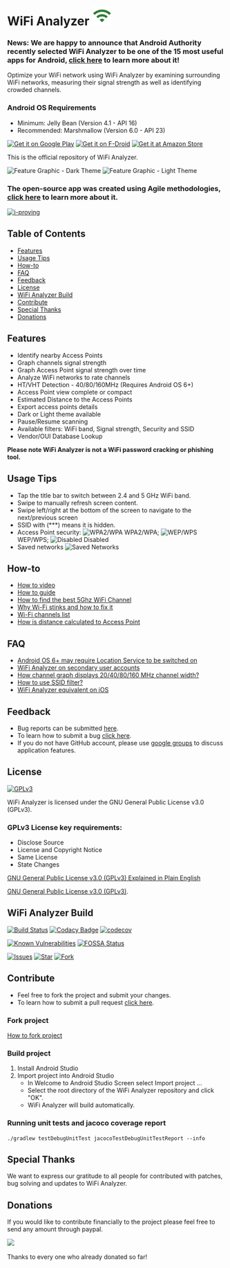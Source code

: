 <h1>WiFi Analyzer <img src="images/icon.png" alt="Application Icon" width="45" height="45"></h1>

### News: We are happy to announce that Android Authority recently selected WiFi Analyzer to be one of the 15 most useful apps for Android, [click here](https://www.androidauthority.com/most-useful-apps-for-android-603100/amp) to learn more about it!

Optimize your WiFi network using WiFi Analyzer by examining surrounding WiFi networks, measuring their signal strength as well as identifying crowded channels.

### Android OS Requirements
* Minimum: Jelly Bean (Version 4.1 - API 16)
* Recommended: Marshmallow (Version 6.0 - API 23)

[<img src="https://play.google.com/intl/en_us/badges/images/generic/en_badge_web_generic.png" alt="Get it on Google Play" height="80">](https://play.google.com/store/apps/details?id=com.vrem.wifianalyzer)
[<img src="https://f-droid.org/badge/get-it-on.png" alt="Get it on F-Droid" height="80">](https://f-droid.org/repository/browse/?fdid=com.vrem.wifianalyzer)
[<img src="https://images-na.ssl-images-amazon.com/images/G/01/mobile-apps/devportal2/res/images/amazon-underground-app-us-white.png" alt="Get it at Amazon Store" height="70">
](https://www.amazon.com/VREM-Software-Development-WiFiAnalyzer-open-source/dp/B06XZT7RYD)

This is the official repository of WiFi Analyzer.

<img src="images/feature-graphic.png" alt="Feature Graphic - Dark Theme" height="200">
<img src="images/feature-graphic-light.png" alt="Feature Graphic - Light Theme" height="200">

### The open-source app was created using Agile methodologies, [click here](http://i-proving.com/2016/10/13/using-agile-methodologies-develop-open-source-android-app) to learn more about it.

[<img src="https://i-proving.com/wp-content/uploads/2016/07/cropped-i-proving-logo.png" alt="i-proving" height="40">](http://i-proving.com)

## Table of Contents
- [Features](#features)
- [Usage Tips](#usage-tips)
- [How-to](#how-to)
- [FAQ](#faq)
- [Feedback](#feedback)
- [License](#license)
- [WiFi Analyzer Build](#wifi-analyzer-build)
- [Contribute](#contribute)
- [Special Thanks](#special-thanks)
- [Donations](#donations)

## Features
* Identify nearby Access Points
* Graph channels signal strength
* Graph Access Point signal strength over time
* Analyze WiFi networks to rate channels
* HT/VHT Detection - 40/80/160MHz (Requires Android OS 6+)
* Access Point view complete or compact
* Estimated Distance to the Access Points
* Export access points details
* Dark or Light theme available
* Pause/Resume scanning
* Available filters: WiFi band, Signal strength, Security and SSID
* Vendor/OUI Database Lookup

**Please note WiFi Analyzer is not a WiFi password cracking or phishing tool.**

 
## Usage Tips
* Tap the title bar to switch between 2.4 and 5 GHz WiFi band.
* Swipe to manually refresh screen content.
* Swipe left/right at the bottom of the screen to navigate to the next/previous screen
* SSID with (***) means it is hidden.
* Access Point security: <img src="images/ic_lock_black_18dp.png" alt="WPA2/WPA" height="20"> WPA2/WPA; <img src="images/ic_lock_outline_black_18dp.png" alt="WEP/WPS" height="20"> WEP/WPS; <img src="images/ic_lock_open_black_18dp.png" alt="Disabled" height="20"> Disabled
* Saved networks <img src="images/ic_tag_faces_blue_500_18dp.png" alt="Saved Networks" height="20">

## How-to
* [How to video](https://youtu.be/JJVKja0VDR0)
* [How to guide](http://translate.google.com/translate?js=n&sl=auto&tl=en&u=http://www.svetandroida.cz/aplikace-wifi-analyzer-open-source-201605)
* [How to find the best 5Ghz WiFi Channel](https://www.maketecheasier.com/best-wifi-channel-for-5ghz-frequency/)
* [Why Wi-Fi stinks and how to fix it](http://spectrum.ieee.org/telecom/wireless/why-wifi-stinksand-how-to-fix-it)
* [Wi-Fi channels list](https://en.wikipedia.org/wiki/List_of_WLAN_channels)
* [How is distance calculated to Access Point](https://en.wikipedia.org/wiki/Free-space_path_loss)

## FAQ
* [Android OS 6+ may require Location Service to be switched on](https://github.com/VREMSoftwareDevelopment/WiFiAnalyzer/wiki/Android-OS-6---Location-Service-ON)
* [WiFi Analyzer on secondary user accounts](https://github.com/VREMSoftwareDevelopment/WiFiAnalyzer/wiki/WiFi-Analyzer-on-secondary-user-accounts)
* [How channel graph displays 20/40/80/160 MHz channel width?](https://github.com/VREMSoftwareDevelopment/WiFiAnalyzer/issues/64)
* [How to use SSID filter?](https://github.com/VREMSoftwareDevelopment/WiFiAnalyzer/issues/125)
* [WiFi Analyzer equivalent on iOS](https://github.com/VREMSoftwareDevelopment/WiFiAnalyzer/issues/69)

## Feedback
* Bug reports can be submitted [here](https://github.com/VREMSoftwareDevelopment/WiFiAnalyzer/issues).
* To learn how to submit a bug [click here](https://github.com/VREMSoftwareDevelopment/WiFiAnalyzer/wiki/Feedback).
* If you do not have GitHub account, please use [google groups](https://groups.google.com/forum/#!forum/wifi-analyzer-open-source) to discuss application features.

## License
[<img src="https://www.gnu.org/graphics/gplv3-127x51.png" alt="GPLv3" >](http://www.gnu.org/licenses/gpl-3.0.html)

WiFi Analyzer is licensed under the GNU General Public License v3.0 (GPLv3).

### GPLv3 License key requirements:
* Disclose Source
* License and Copyright Notice
* Same License
* State Changes

[GNU General Public License v3.0 (GPLv3) Explained in Plain English](https://tldrlegal.com/license/gnu-general-public-license-v3-(gpl-3))

[GNU General Public License v3.0 (GPLv3)](http://www.gnu.org/licenses/gpl-3.0.html).

## WiFi Analyzer Build

[![Build Status](https://travis-ci.org/VREMSoftwareDevelopment/WiFiAnalyzer.svg?branch=master)](https://travis-ci.org/VREMSoftwareDevelopment/WiFiAnalyzer)
[![Codacy Badge](https://api.codacy.com/project/badge/grade/203eaa0583694bcca6554190513179ba)](https://www.codacy.com/app/vremsoftwaredevelopment/WiFiAnalyzer)
[![codecov](https://codecov.io/gh/VREMSoftwareDevelopment/WiFiAnalyzer/branch/master/graph/badge.svg)](https://codecov.io/gh/VREMSoftwareDevelopment/WiFiAnalyzer)

[![Known Vulnerabilities](https://snyk.io/test/github/vremsoftwaredevelopment/wifianalyzer/badge.svg)](https://snyk.io/test/github/vremsoftwaredevelopment/wifianalyzer)
[![FOSSA Status](https://app.fossa.io/api/projects/git%2Bgithub.com%2FVREMSoftwareDevelopment%2FWiFiAnalyzer.svg?type=shield)](https://app.fossa.io/projects/git%2Bgithub.com%2FVREMSoftwareDevelopment%2FWiFiAnalyzer?ref=badge_shield)

[![Issues](https://img.shields.io/github/issues/VREMSoftwareDevelopment/WiFiAnalyzer.svg)](https://github.com/VREMSoftwareDevelopment/WiFiAnalyzer/issues)
[![Star](https://img.shields.io/github/stars/VREMSoftwareDevelopment/WiFiAnalyzer.svg)](https://github.com/VREMSoftwareDevelopment/WiFiAnalyzer/stargazers)
[![Fork](https://img.shields.io/github/forks/VREMSoftwareDevelopment/WiFiAnalyzer.svg)](https://github.com/VREMSoftwareDevelopment/WiFiAnalyzer/network)

## Contribute
* Feel free to fork the project and submit your changes.
* To learn how to submit a pull request [click here](https://github.com/VREMSoftwareDevelopment/WiFiAnalyzer/wiki/Pull-Request).

### Fork project
[How to fork project](https://help.github.com/articles/fork-a-repo)

### Build project
  1. Install Android Studio
  2. Import project into Android Studio
      * In Welcome to Android Studio Screen select Import project ...
      * Select the root directory of the WiFi Analyzer repository and click "OK".
      * WiFi Analyzer will build automatically.

### Running unit tests and jacoco coverage report
```
./gradlew testDebugUnitTest jacocoTestDebugUnitTestReport --info
```

## Special Thanks

We want to express our gratitude to all people for contributed with patches, bug solving and updates to WiFi Analyzer.

## Donations

If you would like to contribute financially to the project please feel free to send any amount through paypal.

[![](https://www.paypalobjects.com/en_US/i/btn/btn_donateCC_LG.gif)](https://www.paypal.com/cgi-bin/webscr?cmd=_s-xclick&hosted_button_id=62PA6HJ3BZL3E)

Thanks to every one who already donated so far!
